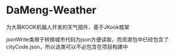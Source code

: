 # DaMeng-Weather
为大萌KOOK机器人开发的天气插件，基于JKook框架

jsonWrite类用于转换城市代码为json方便读取，而资源包中已经包含了cityCode.json，所以该类可以不必包含在项目构建中
